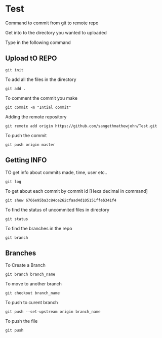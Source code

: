 # Test

Command to commit from git to remote repo

Get into to the directory you wanted to uploaded

Type in the following command

## Upload tO REPO

	git init

To add all the files in the directory

	git add .

To comment the commit you make

	git commit -m "Intial commit"

Adding the remote repository

	git remote add origin https://github.com/sangethmathewjohn/Test.git

To push the commit
	
	git push origin master


## Getting INFO

TO get info about commits made, time, user etc..

	git log

To get about each commit by commit id [Hexa decimal in command]

	git show 6766e95ba3c84ce262cfaad4d105151ffeb341f4

To find the status of uncommited files in directory

	git status

To find the branches in the repo

	git branch

## Branches

To Create a Branch

	git branch branch_name

To move to another branch

	git checkout branch_name

To push to curent branch

	git push --set-upstream origin branch_name

To push the file

	git push

